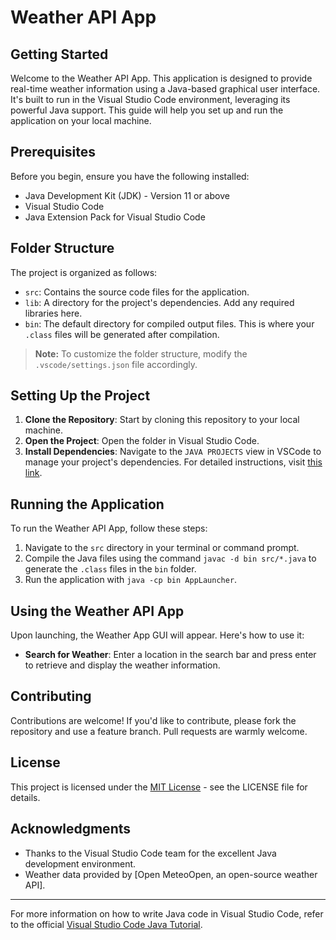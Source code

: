 # Weather API App

## Getting Started

Welcome to the Weather API App. This application is designed to provide real-time weather information using a Java-based graphical user interface. It's built to run in the Visual Studio Code environment, leveraging its powerful Java support. This guide will help you set up and run the application on your local machine.

## Prerequisites

Before you begin, ensure you have the following installed:
- Java Development Kit (JDK) - Version 11 or above
- Visual Studio Code
- Java Extension Pack for Visual Studio Code

## Folder Structure

The project is organized as follows:

- `src`: Contains the source code files for the application.
- `lib`: A directory for the project's dependencies. Add any required libraries here.
- `bin`: The default directory for compiled output files. This is where your `.class` files will be generated after compilation.

> **Note:** To customize the folder structure, modify the `.vscode/settings.json` file accordingly.

## Setting Up the Project

1. **Clone the Repository**: Start by cloning this repository to your local machine.
2. **Open the Project**: Open the folder in Visual Studio Code.
3. **Install Dependencies**: Navigate to the `JAVA PROJECTS` view in VSCode to manage your project's dependencies. For detailed instructions, visit [this link](https://github.com/microsoft/vscode-java-dependency#manage-dependencies).

## Running the Application

To run the Weather API App, follow these steps:

1. Navigate to the `src` directory in your terminal or command prompt.
2. Compile the Java files using the command `javac -d bin src/*.java` to generate the `.class` files in the `bin` folder.
3. Run the application with `java -cp bin AppLauncher`.

## Using the Weather API App

Upon launching, the Weather App GUI will appear. Here's how to use it:

- **Search for Weather**: Enter a location in the search bar and press enter to retrieve and display the weather information.

## Contributing

Contributions are welcome! If you'd like to contribute, please fork the repository and use a feature branch. Pull requests are warmly welcome.

## License

This project is licensed under the [MIT License](LICENSE.md) - see the LICENSE file for details.

## Acknowledgments

- Thanks to the Visual Studio Code team for the excellent Java development environment.
- Weather data provided by [Open MeteoOpen, an open-source weather API].

---

For more information on how to write Java code in Visual Studio Code, refer to the official [Visual Studio Code Java Tutorial](https://code.visualstudio.com/docs/java/java-tutorial).

